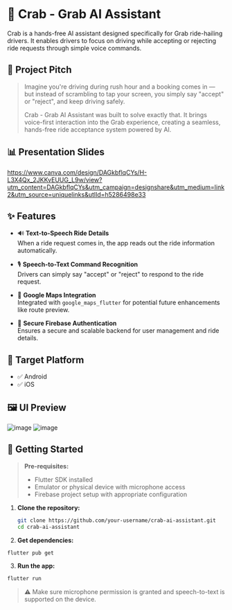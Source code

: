 # 🦀 Crab - Grab AI Assistant

Crab is a hands-free AI assistant designed specifically for Grab ride-hailing drivers. It enables drivers to focus on driving while accepting or rejecting ride requests through simple voice commands.


## 🎯 Project Pitch

> Imagine you're driving during rush hour and a booking comes in — but instead of scrambling to tap your screen, you simply say "accept" or "reject", and keep driving safely.  
>
> Crab - Grab AI Assistant was built to solve exactly that. It brings voice-first interaction into the Grab experience, creating a seamless, hands-free ride acceptance system powered by AI.


## 📊 Presentation Slides
https://www.canva.com/design/DAGkbflqCYs/H-L3X4Qx_2JKKvEUUG_L9w/view?utm_content=DAGkbflqCYs&utm_campaign=designshare&utm_medium=link2&utm_source=uniquelinks&utlId=h5286498e33


## ✨ Features

- 🔊 **Text-to-Speech Ride Details**  
  When a ride request comes in, the app reads out the ride information automatically.

- 🎙️ **Speech-to-Text Command Recognition**  
  Drivers can simply say "accept" or "reject" to respond to the ride request.

- 📍 **Google Maps Integration**  
  Integrated with `google_maps_flutter` for potential future enhancements like route preview.

- 🔐 **Secure Firebase Authentication**  
  Ensures a secure and scalable backend for user management and ride details.
  

## 📱 Target Platform

- ✅ Android  
- ✅ iOS  


## 🖼️ UI Preview
![image](https://github.com/user-attachments/assets/2b181385-d78a-4cc3-9de3-1b2780310444)
![image](https://github.com/user-attachments/assets/2990911a-b90d-4e66-aa9b-d01cf390e0c8)

## 🚀 Getting Started

> **Pre-requisites:**
> - Flutter SDK installed
> - Emulator or physical device with microphone access
> - Firebase project setup with appropriate configuration

1. **Clone the repository:**
   ```bash
   git clone https://github.com/your-username/crab-ai-assistant.git
   cd crab-ai-assistant
   ```
2. **Get dependencies:**
  ```bash
  flutter pub get
  ```
3. **Run the app:**
  ```bash
  flutter run
  ```
  >⚠️ Make sure microphone permission is granted and speech-to-text is supported on the device.
